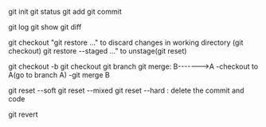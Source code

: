 git init
git status
git add
git commit

git log
git show
git diff

git checkout
"git restore <file>..." to discard changes in working directory (git checkout)
git restore --staged <file>..." to unstage(git reset)

git checkout -b <branch>
git checkout
git branch
git merge: B------->A
-checkout to A(go to branch A)
-git merge B

git reset --soft <commit>
git reset --mixed <commit>
git reset --hard <commit> : delete the commit and code

git revert <commit>
